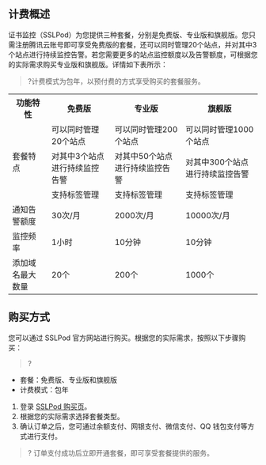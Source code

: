 ## 计费概述
证书监控（SSLPod）为您提供三种套餐，分别是免费版、专业版和旗舰版。您只需注册腾讯云账号即可享受免费版的套餐，还可以同时管理20个站点，并对其中3个站点进行持续监控告警。若您需要更多的站点监控额度以及告警额度，可根据您的实际需求购买专业版和旗舰版。详情如下表所示：
>?计费模式为包年，以预付费的方式享受购买的套餐服务。
<table>
<tr>
<th>功能特性</th>
<th>免费版</th>
<th>专业版</th>
<th>旗舰版</th>
</tr>
<tr>
<td rowspan="3">套餐特点</td>
<td>可以同时管理20个站点</td>
<td>可以同时管理200个站点</td>
<td>可以同时管理1000个站点</td>
</tr>
<tr>
<td>对其中3个站点进行持续监控告警</td>
<td>对其中50个站点进行持续监控告警</td>
<td>对其中300个站点进行持续监控告警</td>
</tr>
<tr>

<td>支持标签管理</td>
<td>支持标签管理</td>
<td>支持标签管理</td>
</tr>
<tr>
<td>通知告警额度</td>
<td>30次/月</td>
<td>2000次/月</td>
<td>10000次/月</td>
</tr>
<tr>
<td>监控频率</td>
<td>1小时</td>
<td>10分钟</td>
<td>10分钟</td>
</tr>
<tr>
<td>添加域名最大数量</td>
<td>20个</td>
<td>200个</td>
<td>1000个</td>
</tr>
</table>

## 购买方式
您可以通过 SSLPod 官方网站进行购买。根据您的实际需求，按照以下步骤购买：
>?
 - 套餐：免费版、专业版和旗舰版
 - 计费模式：包年
 
1. 登录 [SSLPod 购买页](https://buy.cloud.tencent.com/sslpod)。
2. 根据您的实际需求选择套餐类型。
3. 确认订单之后，您可通过余额支付、网银支付、微信支付、QQ 钱包支付等方式进行支付。
>? 订单支付成功后立即开通套餐，即可享受套餐提供的服务。
 


